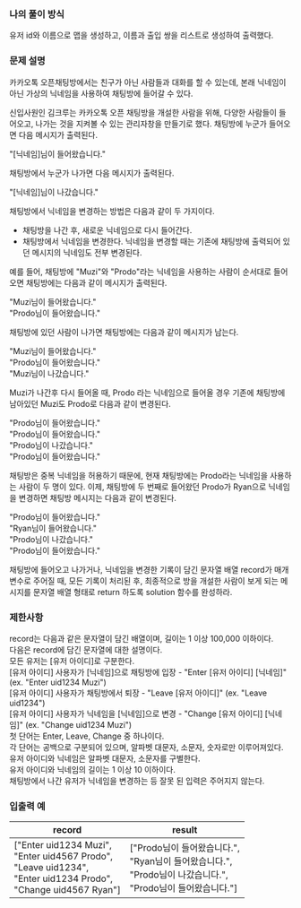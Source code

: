 ### 나의 풀이 방식
유저 id와 이름으로 맵을 생성하고, 이름과 출입 쌍을 리스트로 생성하여 출력했다.

### 문제 설명
카카오톡 오픈채팅방에서는 친구가 아닌 사람들과 대화를 할 수 있는데, 본래 닉네임이 아닌 가상의 닉네임을 사용하여 채팅방에 들어갈 수 있다.

신입사원인 김크루는 카카오톡 오픈 채팅방을 개설한 사람을 위해, 다양한 사람들이 들어오고, 나가는 것을 지켜볼 수 있는 관리자창을 만들기로 했다. 채팅방에 누군가 들어오면 다음 메시지가 출력된다.

"[닉네임]님이 들어왔습니다."

채팅방에서 누군가 나가면 다음 메시지가 출력된다.

"[닉네임]님이 나갔습니다."

채팅방에서 닉네임을 변경하는 방법은 다음과 같이 두 가지이다.

 - 채팅방을 나간 후, 새로운 닉네임으로 다시 들어간다. 
 - 채팅방에서 닉네임을 변경한다.
닉네임을 변경할 때는 기존에 채팅방에 출력되어 있던 메시지의 닉네임도 전부 변경된다.

예를 들어, 채팅방에 "Muzi"와 "Prodo"라는 닉네임을 사용하는 사람이 순서대로 들어오면 채팅방에는 다음과 같이 메시지가 출력된다.

"Muzi님이 들어왔습니다."<br/>
"Prodo님이 들어왔습니다."<br/>

채팅방에 있던 사람이 나가면 채팅방에는 다음과 같이 메시지가 남는다.

"Muzi님이 들어왔습니다."<br/>
"Prodo님이 들어왔습니다."<br/>
"Muzi님이 나갔습니다."<br/>

Muzi가 나간후 다시 들어올 때, Prodo 라는 닉네임으로 들어올 경우 기존에 채팅방에 남아있던 Muzi도 Prodo로 다음과 같이 변경된다.

"Prodo님이 들어왔습니다."<br/>
"Prodo님이 들어왔습니다."<br/>
"Prodo님이 나갔습니다."<br/>
"Prodo님이 들어왔습니다."<br/>

채팅방은 중복 닉네임을 허용하기 때문에, 현재 채팅방에는 Prodo라는 닉네임을 사용하는 사람이 두 명이 있다. 이제, 채팅방에 두 번째로 들어왔던 Prodo가 Ryan으로 닉네임을 변경하면 채팅방 메시지는 다음과 같이 변경된다.

"Prodo님이 들어왔습니다."<br/>
"Ryan님이 들어왔습니다."<br/>
"Prodo님이 나갔습니다."<br/>
"Prodo님이 들어왔습니다."<br/>

채팅방에 들어오고 나가거나, 닉네임을 변경한 기록이 담긴 문자열 배열 record가 매개변수로 주어질 때, 모든 기록이 처리된 후, 최종적으로 방을 개설한 사람이 보게 되는 메시지를 문자열 배열 형태로 return 하도록 solution 함수를 완성하라.

### 제한사항

record는 다음과 같은 문자열이 담긴 배열이며, 길이는 1 이상 100,000 이하이다.<br/>
다음은 record에 담긴 문자열에 대한 설명이다.<br/>
모든 유저는 [유저 아이디]로 구분한다.<br/>
[유저 아이디] 사용자가 [닉네임]으로 채팅방에 입장 - "Enter [유저 아이디] [닉네임]" (ex. "Enter uid1234 Muzi")<br/>
[유저 아이디] 사용자가 채팅방에서 퇴장 - "Leave [유저 아이디]" (ex. "Leave uid1234")<br/>
[유저 아이디] 사용자가 닉네임을 [닉네임]으로 변경 - "Change [유저 아이디] [닉네임]" (ex. "Change uid1234 Muzi")<br/>
첫 단어는 Enter, Leave, Change 중 하나이다.<br/>
각 단어는 공백으로 구분되어 있으며, 알파벳 대문자, 소문자, 숫자로만 이루어져있다.<br/>
유저 아이디와 닉네임은 알파벳 대문자, 소문자를 구별한다.<br/>
유저 아이디와 닉네임의 길이는 1 이상 10 이하이다.<br/>
채팅방에서 나간 유저가 닉네임을 변경하는 등 잘못 된 입력은 주어지지 않는다.<br/>

### 입출력 예
| record                                                                                                                       | result                                                                                 |
|------------------------------------------------------------------------------------------------------------------------------|----------------------------------------------------------------------------------------|
| ["Enter uid1234 Muzi",<br/>"Enter uid4567 Prodo",<br/>"Leave uid1234",<br/>"Enter uid1234 Prodo",<br/>"Change uid4567 Ryan"] | ["Prodo님이 들어왔습니다.",<br/>"Ryan님이 들어왔습니다.",<br/>"Prodo님이 나갔습니다.",<br/>"Prodo님이 들어왔습니다."] |